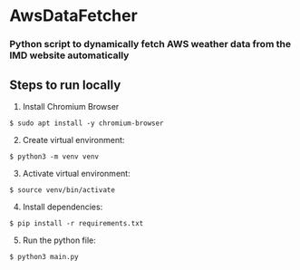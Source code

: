 # AwsDataFetcher

### Python script to dynamically fetch AWS weather data from the IMD website automatically

## Steps to run locally
1) Install Chromium Browser
```shell
$ sudo apt install -y chromium-browser
```

2) Create virtual environment:
```shell
$ python3 -m venv venv
```

3) Activate virtual environment:
```shell
$ source venv/bin/activate
```

4) Install dependencies:
```shell
$ pip install -r requirements.txt
```

5) Run the python file:
```shell
$ python3 main.py
```
